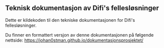 ## Teknisk dokumentasjon av Difi's fellesløsninger

Dette er kildekoden til den tekniske dokumentasjonen for Difi's fellesløsninger.

Du finner en formattert versjon av denne dokumentasjonen på følgende nettside: https://johan0stman.github.io/dokumentasjonsprosjektet/
